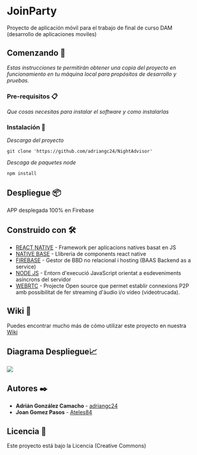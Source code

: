 # JoinParty
Proyecto de aplicación móvil para el trabajo de final de curso DAM (desarrollo de aplicaciones moviles)

## Comenzando 🚀

_Estas instrucciones te permitirán obtener una copia del proyecto en funcionamiento en tu máquina local para propósitos de desarrollo y pruebas._

### Pre-requisitos 📋

_Que cosas necesitas para instalar el software y como instalarlas_

### Instalación 🔧

_Descarga del proyecto_

```
git clone 'https://github.com/adriangc24/NightAdvisor'
```

_Descaga de paquetes node_

```
npm install
```

## Despliegue 📦

APP desplegada 100% en Firebase

## Construido con 🛠️

* [REACT NATIVE](https://reactnative.dev/) - Framework per aplicacions natives basat en JS
* [NATIVE BASE](https://nativebase.io/) - Llibreria de components react native
* [FIREBASE](https://firebase.google.com/?hl=es) - Gestor de BBD no relacional i hosting (BAAS Backend as a service)
* [NODE JS](https://nodejs.org/es/) - Entorn d'execució JavaScript orientat a esdeveniments asíncrons del servidor
* [WEBRTC](https://webrtc.org/) - Projecte Open source que permet establir connexions P2P amb possibilitat de fer streaming d'àudio i/o vídeo (videotrucada).

## Wiki 📖

Puedes encontrar mucho más de cómo utilizar este proyecto en nuestra [Wiki](https://github.com/adriangc24/NightAdvisor/wiki/BACKLOG-SPRINT-%231)

## Diagrama Despliegue📈 
![](https://ibb.co/dDxnFVM)

## Autores ✒️

* **Adrián González Camacho** - [adriangc24](https://github.com/adriangc24)
* **Joan Gomez Pasos** - [Ateles84](https://github.com/Ateles84)

## Licencia 📄

Este proyecto está bajo la Licencia (Creative Commons)
